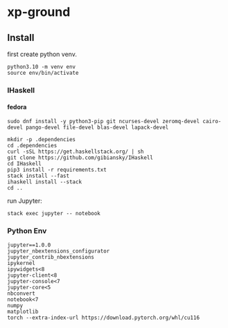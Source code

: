 # xp-ground

## Install

first create python venv.
```
python3.10 -m venv env
source env/bin/activate
```

### IHaskell
#### fedora
```
sudo dnf install -y python3-pip git ncurses-devel zeromq-devel cairo-devel pango-devel file-devel blas-devel lapack-devel
```
```
mkdir -p .dependencies
cd .dependencies
curl -sSL https://get.haskellstack.org/ | sh
git clone https://github.com/gibiansky/IHaskell
cd IHaskell
pip3 install -r requirements.txt
stack install --fast
ihaskell install --stack
cd ..
```

run Jupyter:
```
stack exec jupyter -- notebook
```


### Python Env
```
jupyter==1.0.0
jupyter_nbextensions_configurator
jupyter_contrib_nbextensions
ipykernel
ipywidgets<8
jupyter-client<8
jupyter-console<7
jupyter-core<5
nbconvert
notebook<7
numpy
matplotlib
torch --extra-index-url https://download.pytorch.org/whl/cu116
```
